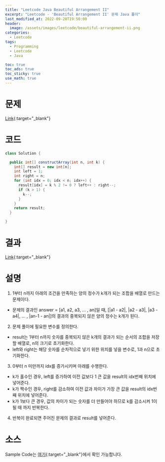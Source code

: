 ```yaml
---
title: "Leetcode Java Beautiful Arrangement II"
excerpt: "Leetcode - 'Beautiful Arrangement II' 문제 Java 풀이"
last_modified_at: 2022-09-20T19:50:00
header:
  image: /assets/images/leetcode/beautiful-arrangement-ii.png
categories:
  - Leetcode
tags:
  - Programming
  - Leetcode
  - Java

toc: true
toc_ads: true
toc_sticky: true
use_math: true
---
```

# 문제
[Link](https://leetcode.com/problems/beautiful-arrangement-ii){:target="_blank"}

# 코드
```java
class Solution {

  public int[] constructArray(int n, int k) {
    int[] result = new int[n];
    int left = 1;
    int right = n;
    for (int idx = 0; idx < n; idx++) {
      result[idx] = k % 2 != 0 ? left++ : right--;
      if (k > 1) {
        k--;
      }
    }
    return result;
  }

}
```

# 결과
[Link](https://leetcode.com/submissions/detail/804396606/){:target="_blank"}

# 설명
1. 1부터 n까지 아래의 조건을 만족하는 양의 정수가 k개가 되는 조합을 배열로 만드는 문제이다.
- 문제의 결과인 answer = [a1, a2, a3, ... , an]일 때, [\|a1 - a2\|, \|a2 - a3\|, \|a3 - a4\|, ... , \|an-1 - an\|]의 결과의 중복되지 않은 양의 정수는 k개가 된다.

2. 문제 풀이에 필요한 변수를 정의한다.
- result는 1부터 n까지 숫자를 중복되지 않은 k개의 결과가 되는 순서의 조합을 저장할 배열로, n의 크기로 초기화한다.
- left와 right는 해당 숫자를 순차적으로 넣기 위한 위치를 넣을 변수로, 1과 n으로 초기화한다.

3. 0부터 n 미만까지 idx를 증가시키며 아래를 수행한다.
- k가 홀수인 경우, left를 증가하여 이전 값보다 1 큰 값을 result의 idx번째 위치에 넣어준다.
- k가 짝수인 경우, right를 감소하여 이전 값과 차이가 가장 큰 값을 result의 idx번째 위치에 넣어준다.
- k가 1보다 큰 경우, 값의 차이가 되는 숫자를 더 만들어야 하므로 k를 감소시켜 1이 될 때 까지 반복한다.

4. 반복이 완료되면 주어진 문제의 결과로 result를 넣어준다.

# 소스
Sample Code는 [여기](https://github.com/GracefulSoul/leetcode/blob/master/src/main/java/gracefulsoul/problems/BeautifulArrangementII.java){:target="_blank"}에서 확인 가능합니다.